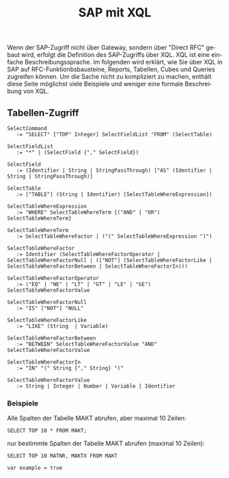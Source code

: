 ﻿---
layout: article
title: SAP mit XQL
menu_title: XQL
description: Information über ide Nutzung von XQL
lang: de
ref: dat-20
redirect_from: 
---
Wenn der SAP-Zugriff nicht über Gateway, sondern über "Direct RFC" gebaut wird, erfolgt die Definition des SAP-Zugriffs über XQL. XQL ist eine einfache Beschreibungssprache. Im folgenden wird erklärt, wie Sie über XQL in SAP auf RFC-Funktionbsbausteine, Reports, Tabellen, Cubes und Queries zugreifen können. Um die Sache nicht zu kompliziert zu machen, enthält diese Seite möglichst viele Beispiele und weniger eine formale Beschreibung von XQL.

## Tabellen-Zugriff

```
SelectCommand
   := "SELECT" ["TOP" Integer] SelectFieldList "FROM" (SelectTable)

SelectFieldList
   := "*" | (SelectField {"," SelectField})

SelectField
   := (Identifier | String | StringPassThrough) ["AS" (Identifier | String | StringPassThrough)]

SelectTable
   := ["TABLE"] (String | Identifier) [SelectTableWhereExpression]) 

SelectTableWhereExpression
   := "WHERE" SelectTableWhereTerm {("AND" | "OR") SelectTableWhereTerm}
   
SelectTableWhereTerm
   := SelectTableWhereFactor | ("(" SelectTableWhereExpression ")")

SelectTableWhereFactor
   := Identifier (SelectTableWhereFactorOperator | SelectTableWhereFactorNull | (["NOT"] (SelectTableWhereFactorLike | SelectTableWhereFactorBetween | SelectTableWhereFactorIn)))

SelectTableWhereFactorOperator
   := ("EQ" | "NE" | "LT" | "GT" | "LE" | "GE") SelectTableWhereFactorValue
   
SelectTableWhereFactorNull  
   := "IS" ["NOT"] "NULL"

SelectTableWhereFactorLike
   := "LIKE" (String  | Variable)

SelectTableWhereFactorBetween
   := "BETWEEN" SelectTableWhereFactorValue "AND" SelectTableWhereFactorValue

SelectTableWhereFactorIn
   := "IN" "(" String {"," String} ")"

SelectTableWhereFactorValue
   := String | Integer | Number | Variable | Identifier
```

### Beispiele

Alle Spalten der Tabelle MAKT abrufen, aber maximal 10 Zeilen:

```
SELECT TOP 10 * FROM MAKT;
```

nur bestimmte Spalten der Tabelle MAKT abrufen (maximal 10 Zeilen):

```
SELECT TOP 10 MATNR, MAKTX FROM MAKT
```

`var example = true`